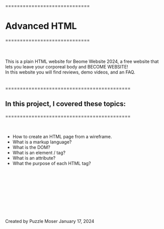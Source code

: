 =============================<br>
# Advanced HTML<br>
=============================<br>
<br>
<br>
<br>
This is a plain HTML website for Beome Website 2024, a free website that lets you leave your corporeal body and BECOME WEBSITE! <br>
In this website you will find reviews, demo videos, and an FAQ. <br>
<br>
<br>
===========================================<br>
## In this project, I covered these topics:<br>
===========================================<br>
<br>
<br>
 - How to create an HTML page from a wireframe. <br>
 - What is a markup language? <br>
 - What is the DOM? <br>
 - What is an element / tag? <br>
 - What is an attribute? <br>
 - What the purpose of each HTML tag? <br>
<br>
<br>
<br>
<br>
<br>
<br>
<br>
<br>
<br>
Created by Puzzle Moser January 17, 2024
